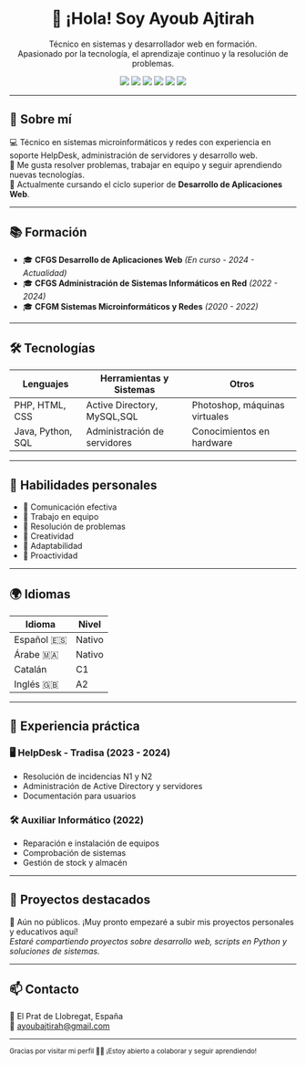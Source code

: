 <!--
<h1 align="center">👋 ¡Hola! Soy Ayoub Ajtirah</h1>
<p align="center">Técnico en sistemas y desarrollador web en formación, apasionado por la tecnología y la resolución de problemas.</p>

---

<h2>🛠️ Tecnologías que utilizo</h2>

<ul>
  <li><strong>Lenguajes:</strong> PHP, HTML, CSS, Java, Python, SQL</li>
  <li><strong>Sistemas y herramientas:</strong> MySQL, Active Directory, máquinas virtuales, administración de servidores, Photoshop</li>
  <li><strong>Otros:</strong> Hardware, gestión de stock, soporte HelpDesk N1/N2</li>
</ul>

<h2>🎓 Formación técnica</h2>

<ul>
  <li><strong>CFGS Desarrollo de Aplicaciones Web</strong> (En curso - 2024 - actualidad)</li>
  <li><strong>CFGS Administración de Sistemas Informáticos en Red</strong> (2022 - 2024)</li>
  <li><strong>CFGM Sistemas Microinformáticos y Redes</strong> (2020 - 2022)</li>
</ul>

<h2>💼 Experiencia práctica</h2>

<ul>
  <li><strong>HelpDesk - Tradisa (2023 - 2024):</strong> Resolución de incidencias N1/N2, administración de servidores y Active Directory, documentación para usuarios.</li>
  <li><strong>Auxiliar Informático (2022):</strong> Reparación, implementación y comprobación de equipos informáticos.</li>
</ul>

<h2>🌍 Idiomas</h2>

<table>
  <tr>
    <td>Español 🇪🇸</td>
    <td>Nativo</td>
  </tr>
  <tr>
    <td>Árabe 🇲🇦</td>
    <td>Nativo</td>
  </tr>
  <tr>
    <td>Catalán 🏴</td>
    <td>C1</td>
  </tr>
  <tr>
    <td>Inglés 🇬🇧</td>
    <td>A2</td>
  </tr>
</table>

<h2>💡 Habilidades personales</h2>

<ul>
  <li>💬 Comunicación efectiva</li>
  <li>🤝 Trabajo en equipo</li>
  <li>🧩 Resolución de problemas</li>
  <li>🌈 Creatividad</li>
  <li>🔄 Adaptabilidad</li>
  <li>🚀 Proactividad</li>
</ul>

---

<h3>📫 Contacto</h3>

<p>
  📍 El Prat de Llobregat, España<br>
  📧 <a href="mailto:ayoubajtirah@gmail.com">ayoubajtirah@gmail.com</a>
</p>
--->

<h1 align="center">👋 ¡Hola! Soy Ayoub Ajtirah</h1>
<p align="center">
  Técnico en sistemas y desarrollador web en formación. <br>
  Apasionado por la tecnología, el aprendizaje continuo y la resolución de problemas.
</p>

<p align="center">
  <img src="https://img.shields.io/badge/PHP-777BB4?style=for-the-badge&logo=php&logoColor=white" />
  <img src="https://img.shields.io/badge/Python-3776AB?style=for-the-badge&logo=python&logoColor=white" />
  <img src="https://img.shields.io/badge/HTML5-E34F26?style=for-the-badge&logo=html5&logoColor=white" />
  <img src="https://img.shields.io/badge/CSS3-1572B6?style=for-the-badge&logo=css3&logoColor=white" />
  <img src="https://img.shields.io/badge/Java-007396?style=for-the-badge&logo=java&logoColor=white" />
  <img src="https://img.shields.io/badge/MySQL-4479A1?style=for-the-badge&logo=mysql&logoColor=white" />
</p>

---

## 🚀 Sobre mí

💻 Técnico en sistemas microinformáticos y redes con experiencia en soporte HelpDesk, administración de servidores y desarrollo web.  
🔧 Me gusta resolver problemas, trabajar en equipo y seguir aprendiendo nuevas tecnologías.  
🌱 Actualmente cursando el ciclo superior de **Desarrollo de Aplicaciones Web**.

---

## 📚 Formación

- 🎓 **CFGS Desarrollo de Aplicaciones Web** *(En curso - 2024 - Actualidad)*  
- 🎓 **CFGS Administración de Sistemas Informáticos en Red** *(2022 - 2024)*  
- 🎓 **CFGM Sistemas Microinformáticos y Redes** *(2020 - 2022)*  

---

## 🛠️ Tecnologías

| Lenguajes          | Herramientas y Sistemas           | Otros                       |
|--------------------|-----------------------------------|-----------------------------|
| PHP, HTML, CSS     | Active Directory, MySQL,SQL       | Photoshop, máquinas virtuales |
| Java, Python, SQL  | Administración de servidores      | Conocimientos en hardware   |

---

## 🧠 Habilidades personales

- 💬 Comunicación efectiva  
- 🤝 Trabajo en equipo  
- 🧩 Resolución de problemas  
- 🌈 Creatividad  
- 🔄 Adaptabilidad  
- 🚀 Proactividad  

---

## 🌍 Idiomas

| Idioma     | Nivel     |
|------------|-----------|
| Español 🇪🇸 | Nativo    |
| Árabe 🇲🇦   | Nativo    |
| Catalán    | C1         |
| Inglés 🇬🇧 | A2         |

---

## 💼 Experiencia práctica

### 🖥️ HelpDesk - Tradisa (2023 - 2024)
- Resolución de incidencias N1 y N2  
- Administración de Active Directory y servidores  
- Documentación para usuarios  

### 🛠️ Auxiliar Informático (2022)
- Reparación e instalación de equipos  
- Comprobación de sistemas  
- Gestión de stock y almacén  

---

## 📌 Proyectos destacados

🔧 Aún no públicos. ¡Muy pronto empezaré a subir mis proyectos personales y educativos aquí!  
*Estaré compartiendo proyectos sobre desarrollo web, scripts en Python y soluciones de sistemas.*


---

## 📫 Contacto

📍 El Prat de Llobregat, España  
📧 [ayoubajtirah@gmail.com](mailto:ayoubajtirah@gmail.com)

---

<sub>Gracias por visitar mi perfil 👀✨ ¡Estoy abierto a colaborar y seguir aprendiendo!</sub>
